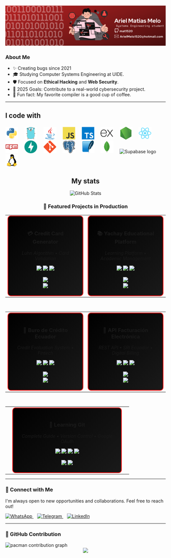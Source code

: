 ![Banner](images/BANNER.png)
### About Me

- ✨ Creating bugs since 2021
- 🎓 Studying Computer Systems Engineering at UIDE.
- 🛡️ Focused on **Ethical Hacking** and **Web Security**.
- 🎯 2025 Goals: Contribute to a real-world cybersecurity project.
- 🎲 Fun fact: My favorite compiler is a good cup of coffee.

---

<h2 align="left">I code with</h2>

###

<div align="left">
  <img src="https://raw.githubusercontent.com/devicons/devicon/master/icons/python/python-original.svg" height="40" alt="Python logo" />
  <img width="12" />
  <img src="https://raw.githubusercontent.com/devicons/devicon/master/icons/go/go-original.svg" height="40" alt="Go logo" />
  <img width="12" />
  <img src="https://raw.githubusercontent.com/devicons/devicon/master/icons/java/java-original.svg" height="40" alt="Java logo" />
  <img width="12" />
  <img src="https://raw.githubusercontent.com/devicons/devicon/master/icons/javascript/javascript-original.svg" height="40" alt="JavaScript logo" />
  <img width="12" />
  <img src="https://raw.githubusercontent.com/devicons/devicon/master/icons/typescript/typescript-original.svg" height="40" alt="TypeScript logo" />
  <img width="12" />
  <img src="https://raw.githubusercontent.com/devicons/devicon/master/icons/express/express-original.svg" height="40" alt="Express logo" />
  <img width="12" />
  <img src="https://raw.githubusercontent.com/devicons/devicon/master/icons/nodejs/nodejs-original.svg" height="40" alt="Node.js logo" />
  <img width="12" />
  <img src="https://raw.githubusercontent.com/devicons/devicon/master/icons/react/react-original.svg" height="40" alt="React logo" />
  <img width="12" />
  <img src="https://raw.githubusercontent.com/devicons/devicon/master/icons/npm/npm-original-wordmark.svg" height="40" alt="NPM logo" />
  <img width="12" />
  <img src="https://raw.githubusercontent.com/devicons/devicon/master/icons/fastapi/fastapi-original.svg" height="40" alt="FastAPI logo" />
  <img width="12" />
  <img src="https://raw.githubusercontent.com/devicons/devicon/master/icons/git/git-original.svg" height="40" alt="Git logo" />
  <img width="12" />
  <img src="https://raw.githubusercontent.com/devicons/devicon/master/icons/postgresql/postgresql-original.svg" height="40" alt="PostgreSQL logo" />
  <img width="12" />
  <img src="https://raw.githubusercontent.com/devicons/devicon/master/icons/sqlite/sqlite-original.svg" height="40" alt="SQLite logo" />
  <img width="12" />
  <img src="https://raw.githubusercontent.com/devicons/devicon/master/icons/mongodb/mongodb-original.svg" height="40" alt="MongoDB logo" />
  <img width="12" />
  <img src="https://raw.githubusercontent.com/simple-icons/simple-icons/develop/icons/supabase.svg" height="40" alt="Supabase logo" />
  <img width="12" />
  <img src="https://raw.githubusercontent.com/devicons/devicon/master/icons/linux/linux-original.svg" height="40" alt="Linux logo" />
</div>

###

<h2 align="center">My stats</h2>

<div align="center">
  <img src="https://github-readme-stats.vercel.app/api?username=mat1520&show_icons=true&theme=shadow_red&count_private=true&hide_border=false&rank_icon=github&bg_color=1e1e1e" alt="GitHub Stats" />
</div>


<div align="center">

### 🚀 Featured Projects in Production

<!-- First row of projects -->
<table>
  <tr>
    <td align="center" width="50%">
      <div style="border: 2px solid #FF0000; border-radius: 10px; padding: 20px; background: linear-gradient(135deg, #000000 0%, #1a1a1a 100%);">
        <h3>💳 Credit Card Generator</h3>
        <p><em>Luhn Algorithm • Card Validation</em></p>
        <img src="https://img.shields.io/badge/JavaScript-F7DF1E?style=for-the-badge&logo=javascript&logoColor=black" />
        <img src="https://img.shields.io/badge/HTML5-E34F26?style=for-the-badge&logo=html5&logoColor=white" />
        <img src="https://img.shields.io/badge/CSS3-1572B6?style=for-the-badge&logo=css3&logoColor=white" />
        <br/><br/>
        <a href="https://github.com/mat1520/Credit-Card-Gen-Luhn">
          <img src="https://img.shields.io/badge/💻_Source_Code-000000?style=for-the-badge&logo=github&logoColor=white" />
        </a>
        <br/>
        <a href="https://credit-cart-gen-luhn.vercel.app">
          <img src="https://img.shields.io/badge/🌐_Live_Demo-FF0000?style=for-the-badge&logo=vercel&logoColor=white" />
        </a>
      </div>
    </td>
    <td align="center" width="50%">
      <div style="border: 2px solid #FF0000; border-radius: 10px; padding: 20px; background: linear-gradient(135deg, #000000 0%, #1a1a1a 100%);">
        <h3>📚 Yachay Educational Platform</h3>
        <p><em>Learning Platform • Academic Management</em></p>
        <img src="https://img.shields.io/badge/React-20232A?style=for-the-badge&logo=react&logoColor=61DAFB" />
        <img src="https://img.shields.io/badge/Node.js-43853D?style=for-the-badge&logo=node.js&logoColor=white" />
        <img src="https://img.shields.io/badge/PostgreSQL-316192?style=for-the-badge&logo=postgresql&logoColor=white" />
        <br/><br/>
        <a href="https://github.com/mat1520/yachay-app">
          <img src="https://img.shields.io/badge/💻_Source_Code-000000?style=for-the-badge&logo=github&logoColor=white" />
        </a>
        <br/>
        <a href="https://yachay-app.vercel.app/">
          <img src="https://img.shields.io/badge/🌐_Live_Demo-FF0000?style=for-the-badge&logo=vercel&logoColor=white" />
        </a>
      </div>
    </td>
  </tr>
</table>

<br/>

<!-- Second row of projects -->
<table>
  <tr>
    <td align="center" width="50%">
      <div style="border: 2px solid #FF0000; border-radius: 10px; padding: 20px; background: linear-gradient(135deg, #000000 0%, #1a1a1a 100%);">
        <h3>🏦 Buro de Crédito Ecuador</h3>
        <p><em>Credit Evaluation System • Fintech</em></p>
        <img src="https://img.shields.io/badge/HTML-E34F26?style=for-the-badge&logo=html5&logoColor=white" />
        <img src="https://img.shields.io/badge/JavaScript-F7DF1E?style=for-the-badge&logo=javascript&logoColor=black" />
        <img src="https://img.shields.io/badge/CSS-1572B6?style=for-the-badge&logo=css3&logoColor=white" />
        <br/><br/>
        <a href="https://github.com/mat1520/BURO-DE-CREDITO-EC">
          <img src="https://img.shields.io/badge/💻_Source_Code-000000?style=for-the-badge&logo=github&logoColor=white" />
        </a>
        <br/>
        <a href="https://buro.vercel.app/">
          <img src="https://img.shields.io/badge/🌐_Live_Demo-FF0000?style=for-the-badge&logo=vercel&logoColor=white" />
        </a>
      </div>
    </td>
    <td align="center" width="50%">
      <div style="border: 2px solid #FF0000; border-radius: 10px; padding: 20px; background: linear-gradient(135deg, #000000 0%, #1a1a1a 100%);">
        <h3>📄 API Facturación Electrónica</h3>
        <p><em>REST API • SRI Ecuador • Digital Billing</em></p>
        <img src="https://img.shields.io/badge/Python-3776AB?style=for-the-badge&logo=python&logoColor=white" />
        <img src="https://img.shields.io/badge/FastAPI-005571?style=for-the-badge&logo=fastapi&logoColor=white" />
        <img src="https://img.shields.io/badge/PostgreSQL-316192?style=for-the-badge&logo=postgresql&logoColor=white" />
        <br/><br/>
        <a href="https://github.com/mat1520/api-facturacion-electronica-ecuador">
          <img src="https://img.shields.io/badge/💻_Source_Code-000000?style=for-the-badge&logo=github&logoColor=white" />
        </a>
        <br/>
        <a href="https://api-facturacion-electronica-ecuador.onrender.com">
          <img src="https://img.shields.io/badge/🌐_API_Endpoint-FF0000?style=for-the-badge&logo=render&logoColor=white" />
        </a>
      </div>
    </td>
  </tr>
</table>

<br/>

<!-- Final featured project -->
<table>
  <tr>
    <td align="center">
      <div style="border: 2px solid #FF0000; border-radius: 10px; padding: 20px; background: linear-gradient(135deg, #000000 0%, #1a1a1a 100%); width: 80%;">
        <h3>📖 Learning Git</h3>
        <p><em>Complete Guide • Version Control • Google OAuth</em></p>
        <img src="https://img.shields.io/badge/Git-F05032?style=for-the-badge&logo=git&logoColor=white" />
        <img src="https://img.shields.io/badge/GitHub-100000?style=for-the-badge&logo=github&logoColor=white" />
        <img src="https://img.shields.io/badge/Google_OAuth-4285F4?style=for-the-badge&logo=google&logoColor=white" />
        <img src="https://img.shields.io/badge/TypeScript-007ACC?style=for-the-badge&logo=typescript&logoColor=white" />
        <br/><br/>
        <a href="https://github.com/mat1520/Learning-Git">
          <img src="https://img.shields.io/badge/💻_Source_Code-000000?style=for-the-badge&logo=github&logoColor=white" />
        </a>
        <a href="https://learning-git-hazel.vercel.app">
          <img src="https://img.shields.io/badge/🌐_Live_Demo-FF0000?style=for-the-badge&logo=vercel&logoColor=white" />
        </a>
      </div>
    </td>
  </tr>
</table>

</div>

---
### 🤝 Connect with Me

I'm always open to new opportunities and collaborations. Feel free to reach out!

<p align="left">
  <a href="https://api.whatsapp.com/send?phone=593984403461&text=Hi%20Ariel,%20I%20saw%20your%20GitHub%20profile!" target="_blank">
    <img src="https://raw.githubusercontent.com/maurodesouza/profile-readme-generator/master/src/assets/icons/social/whatsapp/default.svg" width="40" height="40" alt="WhatsApp" />
  </a>
  &nbsp;&nbsp;
  <a href="https://t.me/MAT3810" target="_blank">
    <img src="https://raw.githubusercontent.com/maurodesouza/profile-readme-generator/master/src/assets/icons/social/telegram/default.svg" width="40" height="40" alt="Telegram" />
  </a>
  &nbsp;&nbsp;
  <a href="https://www.linkedin.com/in/ariel-matias-melo-pazmi%C3%B1o-6a07b9175/" target="_blank">
    <img src="https://raw.githubusercontent.com/maurodesouza/profile-readme-generator/master/src/assets/icons/social/linkedin/default.svg" width="40" height="40" alt="LinkedIn" />
  </a>
</p>

---

### 🐍 GitHub Contribution
<picture>
  <source media="(prefers-color-scheme: dark)" srcset="https://raw.githubusercontent.com/mat1520/mat1520/output/pacman-contribution-graph-dark.svg">
  <source media="(prefers-color-scheme: light)" srcset="https://raw.githubusercontent.com/mat1520/mat1520/output/pacman-contribution-graph.svg">
  <img alt="pacman contribution graph" src="https://raw.githubusercontent.com/mat1520/mat1520/output/pacman-contribution-graph.svg">
</picture>



<div align="center">
  <img src="https://capsule-render.vercel.app/api?type=waving&color=FF0000&height=100&section=footer"/>
</div>

